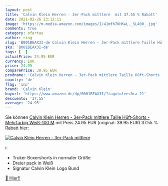 ```yaml
---
layout: post
title: 'Calvin Klein Herren - 3er-Pack mittlere  mit 37.55 % Rabatt'
date: 2021-02-26 23:12:11
image: 'https://m.media-amazon.com/images/I/41mfh7KHKwL._SL400_.jpg'
comments: true
category: ofertas
author: ring
slug: 'B001BEAX3I-de Calvin Klein Herren - 3er-Pack mittlere Taille Hüft-Shorts...'
sku: 'B001BEAX3I-de'
tags: [  ]
actualPrice: 24.95 EUR
currency: EUR
price: 24.95
comparePrice: 39.95 EUR
prodname: 'Calvin Klein Herren - 3er-Pack mittlere Taille Hüft-Shorts - Mehrfarbig  Weiß-100   M'
country: 'de'
flag: '🇩🇪'
brand: 'Calvin Klein'
buyurl: 'https://www.amazon.de/dp/B001BEAX3I/?tag=tolees0ca-21'
descuento: '37.55'
average: '24.95'
---
```


Sie können [Calvin Klein Herren - 3er-Pack mittlere Taille Hüft-Shorts - Mehrfarbig  Weiß-100   M](https://www.amazon.de/dp/B001BEAX3I/?tag=tolees0ca-21) mit Preis 24.95 EUR (original: 39.95 EUR) 37.55 % Rabatt hier:

[![Calvin Klein Herren - 3er-Pack mittlere ](https://m.media-amazon.com/images/I/41mfh7KHKwL._SL400_.jpg)](https://www.amazon.de/dp/B001BEAX3I/?tag=tolees0ca-21)

ℹ️:

- Truker Boxershorts in normaler Größe
- Dreier pack in Weiß
- Signatur Calvin Klein Logo Bund

[🛒 Hier!!](https://www.amazon.de/dp/B001BEAX3I/?tag=tolees0ca-21)

